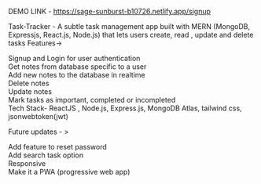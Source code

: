 DEMO LINK - https://sage-sunburst-b10726.netlify.app/signup

Task-Tracker - A subtle task management app built with MERN (MongoDB, Expressjs, React.js, Node.js) that lets users create, read , update and delete tasks Features->

Signup and Login for user authentication<br/>
Get notes from database specific to a user<br/>
Add new notes to the database in realtime<br/>
Delete notes<br/>
Update notes<br/>
Mark tasks as important, completed or incompleted<br/>
Tech Stack- ReactJS , Node.js, Express.js, MongoDB Atlas, tailwind css, jsonwebtoken(jwt)<br/>

Future updates - >

Add feature to reset password<br/>
Add search task option<br/>
Responsive<br/>
Make it a PWA (progressive web app)<br/>
